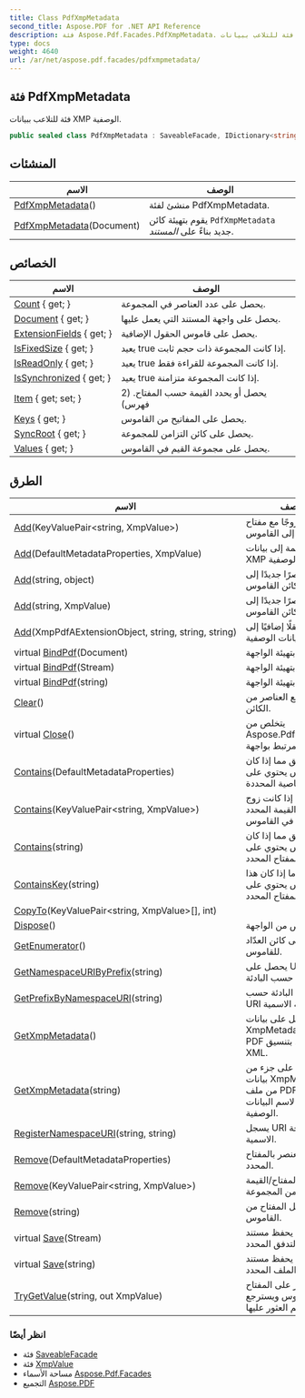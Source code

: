 ```yaml
---
title: Class PdfXmpMetadata
second_title: Aspose.PDF for .NET API Reference
description: فئة Aspose.Pdf.Facades.PdfXmpMetadata. فئة للتلاعب ببيانات XMP الوصفية
type: docs
weight: 4640
url: /ar/net/aspose.pdf.facades/pdfxmpmetadata/
---
```

## فئة PdfXmpMetadata

فئة للتلاعب ببيانات XMP الوصفية.

```csharp
public sealed class PdfXmpMetadata : SaveableFacade, IDictionary<string, XmpValue>
```

## المنشئات

| الاسم | الوصف |
| --- | --- |
| [PdfXmpMetadata](pdfxmpmetadata/#constructor)() | منشئ لفئة PdfXmpMetadata. |
| [PdfXmpMetadata](pdfxmpmetadata/#constructor_1)(Document) | يقوم بتهيئة كائن `PdfXmpMetadata` جديد بناءً على *المستند*. |

## الخصائص

| الاسم | الوصف |
| --- | --- |
| [Count](../../aspose.pdf.facades/pdfxmpmetadata/count/) { get; } | يحصل على عدد العناصر في المجموعة. |
| [Document](../../aspose.pdf.facades/facade/document/) { get; } | يحصل على واجهة المستند التي يعمل عليها. |
| [ExtensionFields](../../aspose.pdf.facades/pdfxmpmetadata/extensionfields/) { get; } | يحصل على قاموس الحقول الإضافية. |
| [IsFixedSize](../../aspose.pdf.facades/pdfxmpmetadata/isfixedsize/) { get; } | يعيد true إذا كانت المجموعة ذات حجم ثابت. |
| [IsReadOnly](../../aspose.pdf.facades/pdfxmpmetadata/isreadonly/) { get; } | يعيد true إذا كانت المجموعة للقراءة فقط. |
| [IsSynchronized](../../aspose.pdf.facades/pdfxmpmetadata/issynchronized/) { get; } | يعيد true إذا كانت المجموعة متزامنة. |
| [Item](../../aspose.pdf.facades/pdfxmpmetadata/item/) { get; set; } | يحصل أو يحدد القيمة حسب المفتاح. (2 فهرس) |
| [Keys](../../aspose.pdf.facades/pdfxmpmetadata/keys/) { get; } | يحصل على المفاتيح من القاموس. |
| [SyncRoot](../../aspose.pdf.facades/pdfxmpmetadata/syncroot/) { get; } | يحصل على كائن التزامن للمجموعة. |
| [Values](../../aspose.pdf.facades/pdfxmpmetadata/values/) { get; } | يحصل على مجموعة القيم في القاموس. |

## الطرق

| الاسم | الوصف |
| --- | --- |
| [Add](../../aspose.pdf.facades/pdfxmpmetadata/add/#add_2)(KeyValuePair&lt;string, XmpValue&gt;) | يضيف زوجًا مع مفتاح وقيمة إلى القاموس. |
| [Add](../../aspose.pdf.facades/pdfxmpmetadata/add/#add)(DefaultMetadataProperties, XmpValue) | يضيف قيمة إلى بيانات XMP الوصفية. |
| [Add](../../aspose.pdf.facades/pdfxmpmetadata/add/#add_4)(string, object) | يضيف عنصرًا جديدًا إلى كائن القاموس. |
| [Add](../../aspose.pdf.facades/pdfxmpmetadata/add/#add_3)(string, XmpValue) | يضيف عنصرًا جديدًا إلى كائن القاموس. |
| [Add](../../aspose.pdf.facades/pdfxmpmetadata/add/#add_1)(XmpPdfAExtensionObject, string, string, string) | يضيف حقلًا إضافيًا إلى البيانات الوصفية. |
| virtual [BindPdf](../../aspose.pdf.facades/facade/bindpdf/)(Document) | يقوم بتهيئة الواجهة. |
| virtual [BindPdf](../../aspose.pdf.facades/facade/bindpdf/)(Stream) | يقوم بتهيئة الواجهة. |
| virtual [BindPdf](../../aspose.pdf.facades/facade/bindpdf/)(string) | يقوم بتهيئة الواجهة. |
| [Clear](../../aspose.pdf.facades/pdfxmpmetadata/clear/)() | يزيل جميع العناصر من الكائن. |
| virtual [Close](../../aspose.pdf.facades/facade/close/)() | يتخلص من Aspose.Pdf.Document المرتبط بواجهة. |
| [Contains](../../aspose.pdf.facades/pdfxmpmetadata/contains/#contains)(DefaultMetadataProperties) | يتحقق مما إذا كان القاموس يحتوي على الخاصية المحددة. |
| [Contains](../../aspose.pdf.facades/pdfxmpmetadata/contains/#contains_1)(KeyValuePair&lt;string, XmpValue&gt;) | يتحقق مما إذا كانت زوج المفتاح والقيمة المحدد موجودًا في القاموس. |
| [Contains](../../aspose.pdf.facades/pdfxmpmetadata/contains/#contains_2)(string) | يتحقق مما إذا كان القاموس يحتوي على المفتاح المحدد. |
| [ContainsKey](../../aspose.pdf.facades/pdfxmpmetadata/containskey/)(string) | يحدد ما إذا كان هذا القاموس يحتوي على المفتاح المحدد. |
| [CopyTo](../../aspose.pdf.facades/pdfxmpmetadata/copyto/)(KeyValuePair&lt;string, XmpValue&gt;[], int) |  |
| [Dispose](../../aspose.pdf.facades/facade/dispose/)() | يتخلص من الواجهة. |
| [GetEnumerator](../../aspose.pdf.facades/pdfxmpmetadata/getenumerator/)() | يحصل على كائن العدّاد للقاموس. |
| [GetNamespaceURIByPrefix](../../aspose.pdf.facades/pdfxmpmetadata/getnamespaceuribyprefix/)(string) | يحصل على URI المساحة الاسمية حسب البادئة. |
| [GetPrefixByNamespaceURI](../../aspose.pdf.facades/pdfxmpmetadata/getprefixbynamespaceuri/)(string) | يحصل على البادئة حسب URI المساحة الاسمية. |
| [GetXmpMetadata](../../aspose.pdf.facades/pdfxmpmetadata/getxmpmetadata/#getxmpmetadata)() | يحصل على بيانات XmpMetadata من ملف PDF المدخل بتنسيق XML. |
| [GetXmpMetadata](../../aspose.pdf.facades/pdfxmpmetadata/getxmpmetadata/#getxmpmetadata_1)(string) | يحصل على جزء من بيانات XmpMetadata من ملف PDF المدخل وفقًا لاسم البيانات الوصفية. |
| [RegisterNamespaceURI](../../aspose.pdf.facades/pdfxmpmetadata/registernamespaceuri/)(string, string) | يسجل URI المساحة الاسمية. |
| [Remove](../../aspose.pdf.facades/pdfxmpmetadata/remove/#remove_2)(DefaultMetadataProperties) | يزيل العنصر بالمفتاح المحدد. |
| [Remove](../../aspose.pdf.facades/pdfxmpmetadata/remove/#remove)(KeyValuePair&lt;string, XmpValue&gt;) | يزيل زوج المفتاح/القيمة من المجموعة. |
| [Remove](../../aspose.pdf.facades/pdfxmpmetadata/remove/#remove_1)(string) | يزيل المفتاح من القاموس. |
| virtual [Save](../../aspose.pdf.facades/saveablefacade/save/)(Stream) | يحفظ مستند PDF إلى التدفق المحدد. |
| virtual [Save](../../aspose.pdf.facades/saveablefacade/save/)(string) | يحفظ مستند PDF إلى الملف المحدد. |
| [TryGetValue](../../aspose.pdf.facades/pdfxmpmetadata/trygetvalue/)(string, out XmpValue) | يحاول العثور على المفتاح في القاموس ويسترجع القيمة إذا تم العثور عليها. |

### انظر أيضًا

* فئة [SaveableFacade](../saveablefacade/)
* فئة [XmpValue](../../aspose.pdf/xmpvalue/)
* مساحة الأسماء [Aspose.Pdf.Facades](../../aspose.pdf.facades/)
* التجميع [Aspose.PDF](../../)